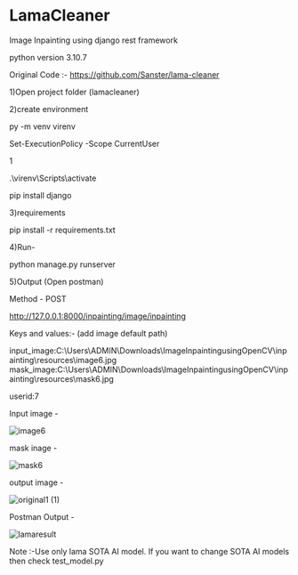# LamaCleaner

Image Inpainting using django rest framework

python version 3.10.7

Original Code :- https://github.com/Sanster/lama-cleaner

1)Open project folder (lamacleaner)

2)create environment

py -m venv virenv

Set-ExecutionPolicy -Scope CurrentUser

1

.\virenv\Scripts\activate

pip install django

3)requirements

pip install -r requirements.txt

4)Run-

python manage.py runserver

5)Output (Open postman)

Method - POST

http://127.0.0.1:8000/inpainting/image/inpainting

Keys and values:-  (add image default path)

input_image:C:\Users\ADMIN\Downloads\ImageInpaintingusingOpenCV\inpainting\resources\image6.jpg
mask_image:C:\Users\ADMIN\Downloads\ImageInpaintingusingOpenCV\inpainting\resources\mask6.jpg

userid:7

Input image -

![image6](https://user-images.githubusercontent.com/42431637/195677709-d91d3c92-f0c9-42ca-a84d-ec921dc28b61.jpg)

mask inage -

![mask6](https://user-images.githubusercontent.com/42431637/195677823-dbd1a1c7-0007-47cd-a313-2cd18d499509.jpg)

output image -

![original1 (1)](https://user-images.githubusercontent.com/42431637/195677855-1ba5da53-7912-4256-b8ce-bc7ec33d114b.png)

Postman Output -

![lamaresult](https://user-images.githubusercontent.com/42431637/195764992-8f2eccdb-662b-41ee-82f0-50a367c1c3eb.png)

Note :-Use only lama SOTA AI model. If you want to change SOTA AI models then check test_model.py 

